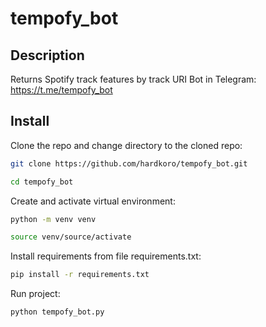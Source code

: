 # tempofy_bot

## Description

Returns Spotify track features by track URI
Bot in Telegram: https://t.me/tempofy_bot

## Install

Clone the repo and change directory to the cloned repo:

```bash
git clone https://github.com/hardkoro/tempofy_bot.git
```

```bash
cd tempofy_bot
```

Create and activate virtual environment:

```bash
python -m venv venv
```

```bash
source venv/source/activate
```

Install requirements from file requirements.txt:

```bash
pip install -r requirements.txt
```

Run project:

```bash
python tempofy_bot.py
```
